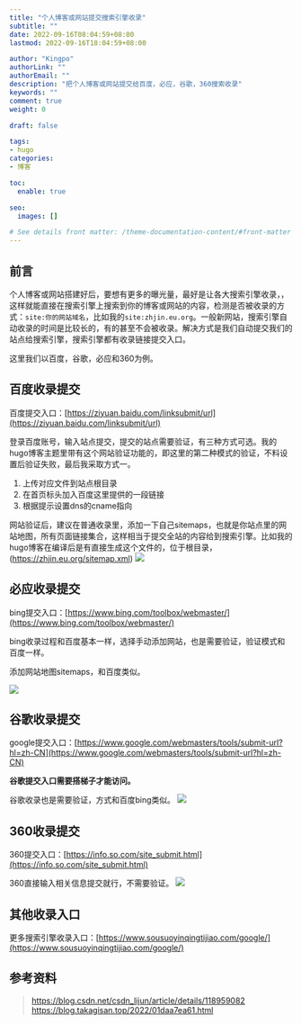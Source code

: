 ```yaml
---
title: "个人博客或网站提交搜索引擎收录"
subtitle: ""
date: 2022-09-16T08:04:59+08:00
lastmod: 2022-09-16T18:04:59+08:00

author: "Kingpo"
authorLink: ""
authorEmail: ""
description: "把个人博客或网站提交给百度，必应，谷歌，360搜索收录"
keywords: ""
comment: true
weight: 0

draft: false

tags:
- hugo
categories:
- 博客

toc:
  enable: true

seo:
  images: []

# See details front matter: /theme-documentation-content/#front-matter
---
```


<!--more-->
## 前言
个人博客或网站搭建好后，要想有更多的曝光量，最好是让各大搜索引擎收录，，这样就能直接在搜索引擎上搜索到你的博客或网站的内容，检测是否被收录的方式：`site:你的网站域名`，比如我的`site:zhjin.eu.org`。一般新网站，搜索引擎自动收录的时间是比较长的，有的甚至不会被收录。解决方式是我们自动提交我们的站点给搜索引擎，搜索引擎都有收录链接提交入口。

这里我们以百度，谷歌，必应和360为例。

## 百度收录提交
百度提交入口：[https://ziyuan.baidu.com/linksubmit/url](https://ziyuan.baidu.com/linksubmit/url)

登录百度账号，输入站点提交，提交的站点需要验证，有三种方式可选。我的hugo博客主题里带有这个网站验证功能的，即这里的第二种模式的验证，不料设置后验证失败，最后我采取方式一。
1. 上传对应文件到站点根目录
2. 在首页标头加入百度这里提供的一段链接
3. 根据提示设置dns的cname指向

网站验证后，建议在普通收录里，添加一下自己sitemaps，也就是你站点里的网站地图，所有页面链接集合，这样相当于提交全站的内容给到搜索引擎。比如我的hugo博客在编译后是有直接生成这个文件的，位于根目录，(https://zhjin.eu.org/sitemap.xml)
![](https://s3.bmp.ovh/imgs/2022/09/16/d116791cc734b379.png)


## 必应收录提交
bing提交入口：[https://www.bing.com/toolbox/webmaster/](https://www.bing.com/toolbox/webmaster/)

bing收录过程和百度基本一样，选择手动添加网站，也是需要验证，验证模式和百度一样。

添加网站地图sitemaps，和百度类似。

![](https://s3.bmp.ovh/imgs/2022/09/16/320d3eb9c0f50ff2.png)


## 谷歌收录提交
google提交入口：[https://www.google.com/webmasters/tools/submit-url?hl=zh-CN](https://www.google.com/webmasters/tools/submit-url?hl=zh-CN)

**谷歌提交入口需要搭梯子才能访问。**

谷歌收录也是需要验证，方式和百度bing类似。
![](https://s3.bmp.ovh/imgs/2022/09/16/91bc360e4fc34fbc.png)


## 360收录提交
360提交入口：[https://info.so.com/site_submit.html](https://info.so.com/site_submit.html)

360直接输入相关信息提交就行，不需要验证。
![](https://s3.bmp.ovh/imgs/2022/09/16/1cd61daf864b9fda.png)


## 其他收录入口
更多搜索引擎收录入口：[https://www.sousuoyinqingtijiao.com/google/](https://www.sousuoyinqingtijiao.com/google/)

## 参考资料
> https://blog.csdn.net/csdn_lijun/article/details/118959082
> https://blog.takagisan.top/2022/01daa7ea61.html